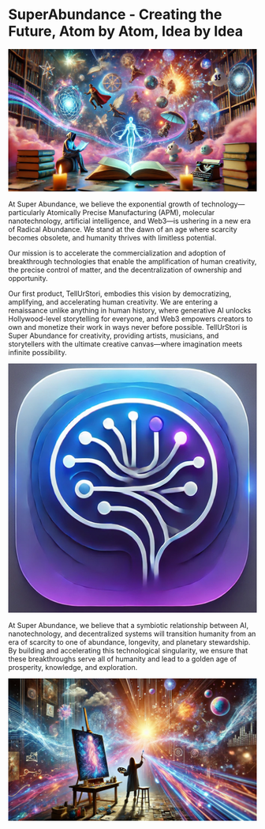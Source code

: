 # SuperAbundance - Creating the Future, Atom by Atom, Idea by Idea

<link rel="stylesheet" href="styles/style.css">

![TellUrStori](./assets/tellurstori.webp)

At Super Abundance, we believe the exponential growth of technology—particularly Atomically Precise Manufacturing (APM), molecular nanotechnology, artificial intelligence, and Web3—is ushering in a new era of Radical Abundance. We stand at the dawn of an age where scarcity becomes obsolete, and humanity thrives with limitless potential.

Our mission is to accelerate the commercialization and adoption of breakthrough technologies that enable the amplification of human creativity, the precise control of matter, and the decentralization of ownership and opportunity.

Our first product, TellUrStori, embodies this vision by democratizing, amplifying, and accelerating human creativity. We are entering a renaissance unlike anything in human history, where generative AI unlocks Hollywood-level storytelling for everyone, and Web3 empowers creators to own and monetize their work in ways never before possible. TellUrStori is Super Abundance for creativity, providing artists, musicians, and storytellers with the ultimate creative canvas—where imagination meets infinite possibility.

![TellUrStori](./assets/tellurstori-logo.png)

At Super Abundance, we believe that a symbiotic relationship between AI, nanotechnology, and decentralized systems will transition humanity from an era of scarcity to one of abundance, longevity, and planetary stewardship. By building and accelerating this technological singularity, we ensure that these breakthroughs serve all of humanity and lead to a golden age of prosperity, knowledge, and exploration.

![TellUrStori](./assets/tellurstori2.webp)